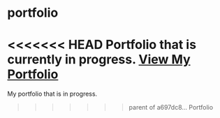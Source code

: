 # portfolio
<<<<<<< HEAD
Portfolio that is currently in progress.
[View My Portfolio](http://andrewpark.ca/)
=======
My portfolio that is in progress.
>>>>>>> parent of a697dc8... Portfolio
